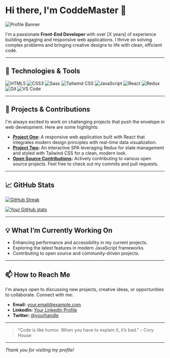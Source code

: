# Hi there, I'm CoddeMaster 👋

![Profile Banner](https://avatars.githubusercontent.com/u/163339302?v=4)

I'm a passionate **Front-End Developer** with over [X years] of experience building engaging and responsive web applications. I thrive on solving complex problems and bringing creative designs to life with clean, efficient code.

---

## 🔧 Technologies & Tools

![HTML5](https://img.shields.io/badge/HTML5-E34F26?style=flat-square&logo=html5&logoColor=white)
![CSS3](https://img.shields.io/badge/CSS3-1572B6?style=flat-square&logo=css3)
![Sass](https://img.shields.io/badge/Sass-CC6699?style=flat-square&logo=sass&logoColor=white)
![Tailwind CSS](https://img.shields.io/badge/TailwindCSS-38B2AC?style=flat-square&logo=tailwindcss&logoColor=white)
![JavaScript](https://img.shields.io/badge/JavaScript-F7DF1E?style=flat-square&logo=javascript&logoColor=black)
![React](https://img.shields.io/badge/React-61DAFB?style=flat-square&logo=react&logoColor=black)
![Redux](https://img.shields.io/badge/Redux-764ABC?style=flat-square&logo=redux&logoColor=white)
![Git](https://img.shields.io/badge/Git-F05032?style=flat-square&logo=git&logoColor=white)
![VS Code](https://img.shields.io/badge/VS%20Code-007ACC?style=flat-square&logo=visual-studio-code&logoColor=white)

---

## 🚀 Projects & Contributions

I'm always excited to work on challenging projects that push the envelope in web development. Here are some highlights:

- **[Project One](https://github.com/yourusername/project-one):** A responsive web application built with React that integrates modern design principles with real-time data visualization.
- **[Project Two](https://github.com/yourusername/project-two):** An interactive SPA leveraging Redux for state management and styled with Tailwind CSS for a clean, modern look.
- **[Open Source Contributions](https://github.com/yourusername?tab=overview&from=2025-01-01):** Actively contributing to various open source projects. Feel free to check out my commits and pull requests.

---

## 📈 GitHub Stats

[![GitHub Streak](https://git-readme-streak-stats.herokuapp.com/?user=yourusername&theme=dark)](https://git.io/streak-stats)

[![Your GitHub stats](https://github-readme-stats.vercel.app/api?username=yourusername&show_icons=true&theme=radical)](https://github.com/yourusername)

---

## 💡 What I’m Currently Working On

- Enhancing performance and accessibility in my current projects.
- Exploring the latest features in modern JavaScript frameworks.
- Contributing to open source and community-driven projects.

---

## 📫 How to Reach Me

I'm always open to discussing new projects, creative ideas, or opportunities to collaborate. Connect with me:

- **Email:** [your.email@example.com](mailto:your.email@example.com)
- **LinkedIn:** [Your LinkedIn Profile](https://www.linkedin.com/in/yourprofile)
- **Twitter:** [@yourhandle](https://twitter.com/yourhandle)

---

> “Code is like humor. When you have to explain it, it’s bad.” – Cory House

---

_Thank you for visiting my profile!_
